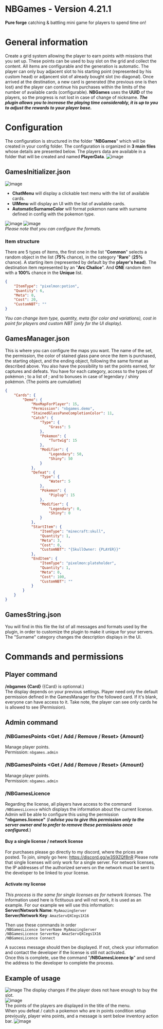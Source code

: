 # NBGames - Version 4.21.1
**Pure forge** catching &amp; battling mini game for players to spend time on!

# General information
Create a grid system allowing the player to earn points with missions that you set up. These points can be used to buy slot on the grid and collect the content. All items are configurable and the generation is automatic. The player can only buy adjacent slot to his starting point (represented by his custom head) or adjancent slot of already bought slot (no diagonal). Once arrived at the destination, a new card is generated (the previous one is then lost) and the player can continue his purchases within the limits of the number of available cards (configurable). **NBGames** uses the **UUID** of the players, so the progress is not lost in case of change of nickname. ***The plugin allows you to increase the playing time considerably, it is up to you to adjust the rewards to your player base.***


# Configuration
The configuration is structured in the folder "**NBGames**" which will be created in your config folder. 
The configuration is organized in **3 main files** whose details are presented below. The players data are available in a folder that will be created and named **PlayerData**.
![image](https://user-images.githubusercontent.com/30299182/116123107-e6254300-a6c2-11eb-8723-7217f9a2c7ec.png)
## GamesInitializer.json
![image](https://user-images.githubusercontent.com/30299182/116123239-0fde6a00-a6c3-11eb-9eae-bfaed80a94e1.png)
- **ChatMenu** will display a clickable text menu with the list of available cards.
- **UIMenu** will display an UI with the list of available cards.
- **AutomaticSurnameColor** will format pokemon name with surname defined in config with the pokemon type.

![image](https://user-images.githubusercontent.com/30299182/116123495-58962300-a6c3-11eb-8bf7-11ff2cfb2b92.png)
![image](https://user-images.githubusercontent.com/30299182/116123805-c0e50480-a6c3-11eb-86e9-7754033da70a.png)
<br>
*Please note that you can configure the formats.*

### Item structure
There are 5 types of items, the first one in the list "**Common**" selects a random object in the list (**75%** chance), in the category "**Rare**" (**25%** chance). A starting item (represented by default by the **player's head**). The destination item represented by an "**Arc Chalice**". And **ONE** random item with a **100%** chance in the **Unique** list.
```json
{
    "ItemType": "pixelmon:potion",
    "Quantity": 6,
    "Meta": 0,
    "Cost": 20,
    "CustomNBT": ""
}
```
*You can change item type, quantity, meta (for color and variations), cost in point for players and custom NBT (only for the UI display).*
## GamesManager.json
This is where you can configure the maps you want. The name of the set, the permission, the color of stained glass pane once the item is purchased, the starting object, and the ending object, following the same format as described above. You also have the possibility to set the points earned, for captures and defeats. You have for each category, access to the types of pokémon ; to a list of ; and to bonuses in case of legendary / shiny pokémon. (The points are cumulative)
```json
{
	"Cards": {
		"Demo": {
			"MaxMapForPlayer": 15,
			"Permission": "nbgames.demo",
			"StainedGlassPaneCompletionColor": 11,
			"Catch": {
				"Type": {
					"Grass": 5
				},
				"Pokemon": {
					"Turtwig": 15
				},
				"Modifier": {
					"Legendary": 50,
					"Shiny": 50
				}
			},
			"Defeat": {
				"Type": {
					"Water": 5
				},
				"Pokemon": {
					"Piplup": 15
				},
				"Modifier": {
					"Legendary": 0,
					"Shiny": 0
				}
			},
			"StartItem": {
				"ItemType": "minecraft:skull",
				"Quantity": 1,
				"Meta": 3,
				"Cost": 0,
				"CustomNBT": "{SkullOwner: {PLAYER}}"
			},
			"EndItem": {
				"ItemType": "pixelmon:plateholder",
				"Quantity": 1,
				"Meta": 0,
				"Cost": 100,
				"CustomNBT": ""
			}
		}
	}
}
```
## GamesString.json
You will find in this file the list of all messages and formats used by the plugin, in order to customize the plugin to make it unique for your servers. The "Surname" category changes the description displays in the UI.

# Commands and permissions
## Player command
**/nbgames {Card}** ({Card} is optionnal.) <br>
The display depends on your previous settings. Player need only the default permission defined in the GamesManager for the followed card. If it's blank, everyone can have access to it. Take note, the player can see only cards he is allowed to see (Permission).

## Admin command
### /NBGamesPoints <Get / Add / Remove / Reset> <Player> {Amount}
  Manage player points. <br>
  Permission: ``nbgames.admin``<br>
  
### /NBGamesPoints <Get / Add / Remove / Reset> <Player> {Amount}
  Manage player points. <br>
  Permission: ``nbgames.admin``<br>
  
### /NBGamesLicence <Action>
Regarding the license, all players have access to the command ``/NBGamesLicence`` which displays the information about the current license. Admin will be able to configure this using the permission **"nbgames.licence"** (***I advise you to give this permission only to the server owner and to prefer to remove these permissions once configured.***)

#### Buy a single license / network license
For purchases please go directly to my discord, where the prices are posted. To join, simply go here: https://discord.gg/w3S9ZQf8nR
Please note that single licenses will only work for a single server. For network licenses, the IP addresses of the authorized servers on the network must be sent to the developer to be linked to your license. 

#### Activate my license
*This process is the same for single licenses as for network licenses.*
The information used here is fictituous and will not work, it is used as an example.
For our example we will use this information:<br>
**Server/Network Name**: ``MyAmazingServer``<br>
**Server/Network Key**: ``AmazServQXCegs1X16``<br>

Then use these commands in order <br>
``/NBGamesLicence ServerName MyAmazingServer``<br>
``/NBGamesLicence ServerKey AmazServQXCegs1X16``<br>
``/NBGamesLicence Connect``<br>

A success message should then be displayed. If not, check your information and contact the developer if the license is still not activated. <br>
Once this is complete, use the command "**/NBGamesLicence Ip**" and send the address to the developer to complete the process.

## Example of usage
![image](https://user-images.githubusercontent.com/30299182/116129179-1a503200-a6ca-11eb-85ae-61b7a4a9f06c.png)
The display changes if the player does not have enough to buy the slot.<br>
![image](https://user-images.githubusercontent.com/30299182/116129307-3fdd3b80-a6ca-11eb-93ea-d51b62cee6c1.png)
<br>
The points of the players are displayed in the title of the menu.<br>
When you defeat / catch a pokemon who are in points condition setup previously, player wins points, and a message is sent below inventory action bar.
![image](https://user-images.githubusercontent.com/30299182/116129681-abbfa400-a6ca-11eb-840d-f0bea371bcf4.png)

